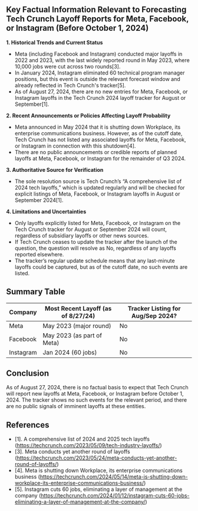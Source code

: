 ## Key Factual Information Relevant to Forecasting Tech Crunch Layoff Reports for Meta, Facebook, or Instagram (Before October 1, 2024)

**1. Historical Trends and Current Status**
- Meta (including Facebook and Instagram) conducted major layoffs in 2022 and 2023, with the last widely reported round in May 2023, where 10,000 jobs were cut across two rounds[3].
- In January 2024, Instagram eliminated 60 technical program manager positions, but this event is outside the relevant forecast window and already reflected in Tech Crunch's tracker[5].
- As of August 27, 2024, there are no new entries for Meta, Facebook, or Instagram layoffs in the Tech Crunch 2024 layoff tracker for August or September[1].

**2. Recent Announcements or Policies Affecting Layoff Probability**
- Meta announced in May 2024 that it is shutting down Workplace, its enterprise communications business. However, as of the cutoff date, Tech Crunch has not listed any associated layoffs for Meta, Facebook, or Instagram in connection with this shutdown[4].
- There are no public announcements or credible reports of planned layoffs at Meta, Facebook, or Instagram for the remainder of Q3 2024.

**3. Authoritative Source for Verification**
- The sole resolution source is Tech Crunch’s “A comprehensive list of 2024 tech layoffs,” which is updated regularly and will be checked for explicit listings of Meta, Facebook, or Instagram layoffs in August or September 2024[1].

**4. Limitations and Uncertainties**
- Only layoffs explicitly listed for Meta, Facebook, or Instagram on the Tech Crunch tracker for August or September 2024 will count, regardless of subsidiary layoffs or other news sources.
- If Tech Crunch ceases to update the tracker after the launch of the question, the question will resolve as No, regardless of any layoffs reported elsewhere.
- The tracker’s regular update schedule means that any last-minute layoffs could be captured, but as of the cutoff date, no such events are listed.

## Summary Table

| Company      | Most Recent Layoff (as of 8/27/24) | Tracker Listing for Aug/Sep 2024? |
|--------------|------------------------------------|-----------------------------------|
| Meta         | May 2023 (major round)             | No                                |
| Facebook     | May 2023 (as part of Meta)         | No                                |
| Instagram    | Jan 2024 (60 jobs)                 | No                                |

## Conclusion
As of August 27, 2024, there is no factual basis to expect that Tech Crunch will report new layoffs at Meta, Facebook, or Instagram before October 1, 2024. The tracker shows no such events for the relevant period, and there are no public signals of imminent layoffs at these entities.

## References
- [1]. A comprehensive list of 2024 and 2025 tech layoffs (https://techcrunch.com/2023/05/09/tech-industry-layoffs/)
- [3]. Meta conducts yet another round of layoffs (https://techcrunch.com/2023/05/24/meta-conducts-yet-another-round-of-layoffs/)
- [4]. Meta is shutting down Workplace, its enterprise communications business (https://techcrunch.com/2024/05/14/meta-is-shutting-down-workplace-its-enterprise-communications-business/)
- [5]. Instagram cuts 60 jobs, eliminating a layer of management at the company (https://techcrunch.com/2024/01/12/instagram-cuts-60-jobs-eliminating-a-layer-of-management-at-the-company/)